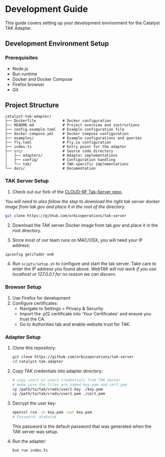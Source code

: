 # Development Guide

This guide covers setting up your development environment for the Catalyst TAK Adapter.

## Development Environment Setup

### Prerequisites

- Node.js
- Bun runtime
- Docker and Docker Compose
- Firefox browser
- Git

## Project Structure

```
catalyst-tak-adapter/
├── Dockerfile            # Docker configuration
├── README.md             # Project overview and instructions
├── config.example.toml   # Example configuration file
├── docker-compose.yml    # Docker Compose configuration
├── examples/             # Example configurations and queries
├── fly.toml              # Fly.io configuration
├── index.ts              # Entry point for the adapter
├── src/                  # Source code directory
│   ├── adapters/         # Adapter implementations
│   ├── config/           # Configuration handling
│   └── tak/              # TAK-specific implementations
└── docs/                 # Documentation
```

### TAK Server Setup
1. Check out our fork of the [CLOUD-RF Tak-Server repo](https://github.com/orbisoperations/tak-server).

*You will need to also follow the step to download the right tak server docker image from tak.gov and place it in the root of the directory.*
   ```bash
   git clone https://github.com/orbisoperations/tak-server
   ```

2. Download the TAK server Docker image from tak.gov and place it in the root directory.

3. Since most of our team runs on MAC/OSX, you will need your IP address:

```bash
ipconfig getifaddr en0
```

4. Run `scipts/setup.sh` to configure and start the tak server. Take care to enter the IP address you found above.
*WebTAK will not work if you use localhost or 127.0.0.1 for no reason we can discern.*

### Browser Setup

1. Use Firefox for development
2. Configure certificates:
   - Navigate to Settings > Privacy & Security
   - Import the .p12 certificate into 'Your Certificates' and ensure you trust the CA.
   - Go to Authorities tab and enable website trust for TAK.

### Adapter Setup

1. Clone this repository:
   ```bash
   git clone https://github.com/orbisoperations/tak-server
   cd catalyst-tak-adapter
   ```

2. Copy TAK credentials into adapter directory:
   ```bash
   # copy user1 or user2 credentials from TAK server
   # make sure the files are named key.pem and cert.pem
   cp /path/to/tak/creds/user1.key ./key.pem
   cp /path/to/tak/creds/user1.pem ./cert.pem
   ```

3. Decrypt the user key:
   ```bash
   openssl rsa -in key.pem -out key.pem
   # Password: atakatak
   ```
    This password is the default password that was generated when the TAK server was setup.

4. Run the adapter:
   ```bash
   bun run index.ts
   ```

